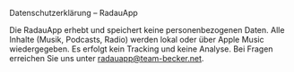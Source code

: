 Datenschutzerklärung – RadauApp

Die RadauApp erhebt und speichert keine personenbezogenen Daten.
Alle Inhalte (Musik, Podcasts, Radio) werden lokal oder über Apple Music wiedergegeben.
Es erfolgt kein Tracking und keine Analyse.
Bei Fragen erreichen Sie uns unter radauapp@team-becker.net.
